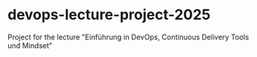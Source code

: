 # devops-lecture-project-2025

Project for the lecture "Einführung in DevOps, Continuous Delivery Tools und Mindset"